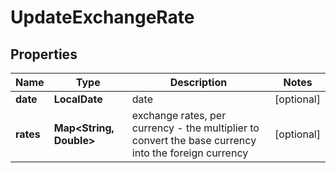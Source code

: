 

# UpdateExchangeRate


## Properties

| Name | Type | Description | Notes |
|------------ | ------------- | ------------- | -------------|
|**date** | **LocalDate** | date |  [optional] |
|**rates** | **Map&lt;String, Double&gt;** | exchange rates, per currency - the multiplier to convert the base currency into the foreign currency |  [optional] |



